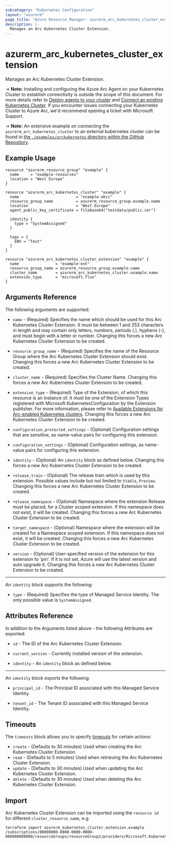 ```yaml
---
subcategory: "Kubernetes Configuration"
layout: "azurerm"
page_title: "Azure Resource Manager: azurerm_arc_kubernetes_cluster_extension"
description: |-
  Manages an Arc Kubernetes Cluster Extension.
---
```


# azurerm_arc_kubernetes_cluster_extension

Manages an Arc Kubernetes Cluster Extension.

-> **Note:** Installing and configuring the Azure Arc Agent on your Kubernetes Cluster to establish connectivity is outside the scope of this document. For more details refer to [Deploy agents to your cluster](https://learn.microsoft.com/en-us/azure/azure-arc/kubernetes/conceptual-agent-overview#deploy-agents-to-your-cluster) and [Connect an existing Kubernetes Cluster](https://learn.microsoft.com/en-us/azure/azure-arc/kubernetes/quickstart-connect-cluster?tabs=azure-cli#connect-an-existing-kubernetes-cluster). If you encounter issues connecting your Kubernetes Cluster to Azure Arc, we'd recommend opening a ticket with Microsoft Support.

-> **Note:** An extensive example on connecting the `azurerm_arc_kubernetes_cluster` to an external kubernetes cluster can be found in [the `./examples/arckubernetes` directory within the GitHub Repository](https://github.com/hashicorp/terraform-provider-azurerm/tree/main/examples/arckubernetes).

## Example Usage

```hcl
resource "azurerm_resource_group" "example" {
  name     = "example-resources"
  location = "West Europe"
}

resource "azurerm_arc_kubernetes_cluster" "example" {
  name                         = "example-akcc"
  resource_group_name          = azurerm_resource_group.example.name
  location                     = "West Europe"
  agent_public_key_certificate = filebase64("testdata/public.cer")

  identity {
    type = "SystemAssigned"
  }

  tags = {
    ENV = "Test"
  }
}

resource "azurerm_arc_kubernetes_cluster_extension" "example" {
  name                = "example-ext"
  resource_group_name = azurerm_resource_group.example.name
  cluster_name        = azurerm_arc_kubernetes_cluster.example.name
  extension_type      = "microsoft.flux"
}
```

## Arguments Reference

The following arguments are supported:

* `name` - (Required) Specifies the name which should be used for this Arc Kubernetes Cluster Extension. It must be between 1 and 253 characters in length and may contain only letters, numbers, periods (.), hyphens (-), and must begin with a letter or number. Changing this forces a new Arc Kubernetes Cluster Extension to be created.

* `resource_group_name` - (Required) Specifies the name of the Resource Group where the Arc Kubernetes Cluster Extension should exist. Changing this forces a new Arc Kubernetes Cluster Extension to be created.

* `cluster_name` - (Required) Specifies the Cluster Name. Changing this forces a new Arc Kubernetes Cluster Extension to be created.

* `extension_type` - (Required) Type of the Extension, of which this resource is an instance of. It must be one of the Extension Types registered with Microsoft.KubernetesConfiguration by the Extension publisher. For more information, please refer to [Available Extensions for Arc-enabled Kubernetes clusters](https://learn.microsoft.com/en-us/azure/azure-arc/kubernetes/extensions-release). Changing this forces a new Arc Kubernetes Cluster Extension to be created.

* `configuration_protected_settings` - (Optional) Configuration settings that are sensitive, as name-value pairs for configuring this extension.

* `configuration_settings` - (Optional) Configuration settings, as name-value pairs for configuring this extension.

* `identity` - (Optional) An `identity` block as defined below. Changing this forces a new Arc Kubernetes Cluster Extension to be created.

* `release_train` - (Optional) The release train which is used by this extension. Possible values include but not limited to `Stable`, `Preview`. Changing this forces a new Arc Kubernetes Cluster Extension to be created.

* `release_namespace` - (Optional) Namespace where the extension Release must be placed, for a Cluster scoped extension.  If this namespace does not exist, it will be created. Changing this forces a new Arc Kubernetes Cluster Extension to be created.

* `target_namespace` - (Optional) Namespace where the extension will be created for a Namespace scoped extension.  If this namespace does not exist, it will be created. Changing this forces a new Arc Kubernetes Cluster Extension to be created.

* `version` - (Optional) User-specified version of the extension for this extension to 'pin'. If it is not set, Azure will use the latest version and auto upgrade it. Changing this forces a new Arc Kubernetes Cluster Extension to be created.

---

An `identity` block supports the following:

* `type` - (Required) Specifies the type of Managed Service Identity. The only possible value is `SystemAssigned`.

## Attributes Reference

In addition to the Arguments listed above - the following Attributes are exported:

* `id` - The ID of the Arc Kubernetes Cluster Extension.

* `current_version` - Currently installed version of the extension.

* `identity` - An `identity` block as defined below.

---

An `identity` block exports the following:

* `principal_id` - The Principal ID associated with this Managed Service Identity.

* `tenant_id` - The Tenant ID associated with this Managed Service Identity.

## Timeouts

The `timeouts` block allows you to specify [timeouts](https://www.terraform.io/docs/configuration/resources.html#timeouts) for certain actions:

* `create` - (Defaults to 30 minutes) Used when creating the Arc Kubernetes Cluster Extension.
* `read` - (Defaults to 5 minutes) Used when retrieving the Arc Kubernetes Cluster Extension.
* `update` - (Defaults to 30 minutes) Used when updating the Arc Kubernetes Cluster Extension.
* `delete` - (Defaults to 30 minutes) Used when deleting the Arc Kubernetes Cluster Extension.

## Import

Arc Kubernetes Cluster Extension can be imported using the `resource id` for different `cluster_resource_name`, e.g.

```shell
terraform import azurerm_kubernetes_cluster_extension.example /subscriptions/00000000-0000-0000-0000-000000000000/resourceGroups/resourceGroup1/providers/Microsoft.Kubernetes/connectedClusters/cluster1/providers/Microsoft.KubernetesConfiguration/extensions/extension1
```
